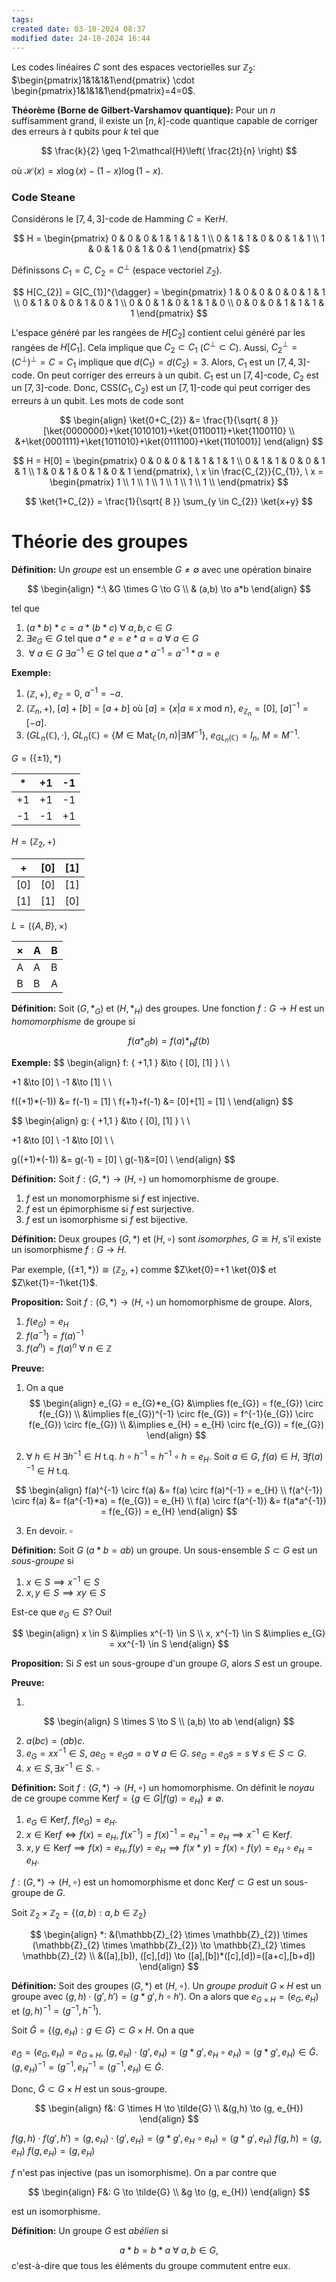```yaml
---
tags: 
created date: 03-10-2024 08:37
modified date: 24-10-2024 16:44
---
```

Les codes linéaires $C$ sont des espaces vectorielles sur $\mathbb{Z}_{2}$: $\begin{pmatrix}1&1&1&1\end{pmatrix} \cdot \begin{pmatrix}1&1&1&1\end{pmatrix}=4=0$.

**Théorème (Borne de Gilbert-Varshamov quantique):** Pour un $n$ suffisamment grand, il existe un $[n,k]$-code quantique capable de corriger des erreurs à $t$ qubits pour $k$ tel que

$$
\frac{k}{2} \geq 1-2\mathcal{H}\left( \frac{2t}{n} \right)
$$

où $\mathcal{H}(x) = x\log (x) - (1-x)\log(1-x)$.

### Code Steane

Considérons le $[7,4,3]$-code de Hamming $C=\text{Ker}H$.

$$ H =
\begin{pmatrix}
0 & 0 & 0 & 1 & 1 & 1 & 1 \\
0 & 1 & 1 & 0 & 0 & 1 & 1 \\
1 & 0 & 1 & 0 & 1 & 0 & 1
\end{pmatrix}
$$

Définissons $C_{1}=C$, $C_{2}=C^{\perp}$ (espace vectoriel $\mathbb{Z}_{2}$).

$$
H[C_{2}] = G[C_{1}]^{\dagger} = \begin{pmatrix}
1 & 0 & 0 & 0 & 0 & 1 & 1 \\
0 & 1 & 0 & 0 & 1 & 0 & 1 \\
0 & 0 & 1 & 0 & 1 & 1 & 0 \\
0 & 0 & 0 & 1 & 1 & 1 & 1
\end{pmatrix}
$$

L'espace généré par les rangées de $H[C_{2}]$ contient celui généré par les rangées de $H[C_{1}]$. Cela implique que $C_{2} \subset C_{1}$ ($C^{\perp} \subset C$). Aussi, $C_{2}^{\perp}=(C^{\perp})^{\perp}=C=C_{1}$ implique que $d(C_{1})=d(C_{2})=3$. Alors, $C_{1}$ est un $[7,4,3]$-code. On peut corriger des erreurs à un qubit. $C_{1}$ est un $[7,4]$-code, $C_{2}$ est un $[7,3]$-code. Donc, $\text{CSS}(C_{1},C_{2})$ est un $[7,1]$-code qui peut corriger des erreurs à un qubit. Les mots de code sont

$$
\begin{align}
\ket{0+C_{2}} &= \frac{1}{\sqrt{ 8 }} [\ket{0000000}+\ket{1010101}+\ket{0110011}+\ket{1100110} \\
&+\ket{0001111}+\ket{1011010}+\ket{0111100}+\ket{1101001}]
\end{align}
$$

$$
H = H[0] = \begin{pmatrix}
0 & 0 & 0 & 1 & 1 & 1 & 1 \\
0 & 1 & 1 & 0 & 0 & 1 & 1 \\
1 & 0 & 1 & 0 & 1 & 0 & 1
\end{pmatrix}, \ x \in \frac{C_{2}}{C_{1}}, \ x = \begin{pmatrix}
1 \\
1 \\
1 \\
1 \\
1 \\
1 \\
1 \\
\end{pmatrix}
$$

$$
\ket{1+C_{2}} = \frac{1}{\sqrt{ 8 }} \sum_{y \in C_{2}} \ket{x+y}
$$

# Théorie des groupes

**Définition:** Un *groupe* est un ensemble $G \neq \emptyset$ avec une opération binaire

$$
\begin{align}
*:\ &G \times G \to G \\
& (a,b) \to a*b
\end{align}
$$

tel que

1. $(a * b) * c = a * (b * c) \ \forall \ a,b,c \in G$
2. $\exists e_{G} \in G$  tel que $a*e=e*a=a \ \forall \ a \in G$
3. $\ \forall \ a \in G \ \exists  a^{-1} \in G$ tel que $a*a^{-1}=a^{-1}*a=e$

**Exemple:**

1. $(\mathbb{Z}, +)$, $e_{\mathbb{Z}}=0$, $a^{-1}=-a$.
2. $(\mathbb{Z}_{n}, +)$, $[a]+[b]=[a+b]$ où $[a]=\{ x | a \equiv x \text{ mod } n \}$, $e_{\mathbb{Z}_{n}}=[0]$, $[a]^{-1}=[-a]$.
3. $(GL_{n}(\mathbb{C}), \cdot)$, $GL_{n}(\mathbb{C}) = \{ M \in \text{Mat}_{\mathbb{C}} (n,n) | \exists M^{-1} \}$, $e_{GL_{n}(\mathbb{C})} = I_{n}$, $M=M^{-1}$.

$G=(\{ \pm 1 \}, *)$

|  *  | +1  | -1  |
| :-: | :-: | --- |
| +1  | +1  | -1  |
| -1  | -1  | +1  |

$H=(\mathbb{Z}_{2}, +)$

|   +   | $[0]$ | $[1]$ |
| :---: | ----- | ----- |
| $[0]$ | $[0]$ | $[1]$ |
| $[1]$ | $[1]$ | $[0]$ |

 $L = (\{ A, B \}, \times)$

| $\times$ | A   | B   |
| :------: | --- | --- |
|    A     | A   | B   |
|    B     | B   | A   |

**Définition:** Soit $(G, *_{G})$ et $(H, *_{H})$ des groupes. Une fonction $f:G \to H$ est un *homomorphisme* de groupe si

$$
f(a*_{G}b) = f(a) *_{H} f(b)
$$

**Exemple:**
$$
\begin{align}
f: \{ +1,1 \} &\to \{ [0], [1] \} \\ \\

+1 &\to [0] \\
-1 &\to [1] \\ \\

f((+1)*(-1)) &= f(-1) = [1] \\
f(+1)+f(-1) &= [0]+[1] = [1] \\
\end{align}
$$

$$
\begin{align}
g: \{ +1,1 \} &\to \{ [0], [1] \} \\ \\

+1 &\to [0] \\
-1 &\to [0] \\ \\

g((+1)*(-1)) &= g(-1) = [0] \\
g(-1)&=[0] \\
\end{align}
$$

**Définition:** Soit $f:(G,*) \to (H, \circ)$ un homomorphisme de groupe.

1. $f$ est un monomorphisme si $f$ est injective.
2. $f$ est un épimorphisme si $f$ est surjective.
3. $f$ est un isomorphisme si $f$ est bijective.

**Définition:** Deux groupes $(G,*)$ et $(H, \circ)$ sont *isomorphes*, $G \cong H$, s'il existe un isomorphisme $f: G \to H$.

Par exemple, $(\{ \pm 1, * \}) \cong (\mathbb{Z}_{2}, +)$ comme $Z\ket{0}=+1 \ket{0}$ et $Z\ket{1}=-1\ket{1}$.

**Proposition:** Soit $f: (G,*) \to (H, \circ)$ un homomorphisme de groupe. Alors,

1. $f(e_{G})=e_{H}$
2. $f(a^{-1})=f(a)^{-1}$
3. $f(a^{n})=f(a)^{n} \ \forall \ n \in \mathbb{Z}$

**Preuve:**

1. On a que
$$
\begin{align}
e_{G} = e_{G}*e_{G} &\implies f(e_{G}) = f(e_{G}) \circ f(e_{G}) \\
&\implies f(e_{G})^{-1} \circ f(e_{G}) = f^{-1}(e_{G}) \circ f(e_{G}) \circ f(e_{G}) \\
&\implies e_{H} = e_{H} \circ f(e_{G}) = f(e_{G}) 
\end{align}
$$

2. $\forall \ h \in H \ \exists h^{-1} \in H \text{ t.q. } h\circ h^{-1} = h^{-1}\circ h = e_{H}$. Soit $a \in G$, $f(a) \in H$, $\exists f(a)^{-1} \in H$ t.q.

$$
\begin{align}
f(a)^{-1} \circ f(a) &= f(a) \circ f(a)^{-1} = e_{H} \\
f(a^{-1}) \circ f(a) &= f(a^{-1}*a) = f(e_{G}) = e_{H} \\
f(a) \circ f(a^{-1}) &= f(a*a^{-1}) = f(e_{G}) = e_{H}
\end{align}
$$

3. En devoir. $\square$

**Définition:** Soit $G$ ($a*b=ab$) un groupe. Un sous-ensemble $S \subset G$ est un *sous-groupe* si

1. $x \in S \implies x^{-1} \in S$
2. $x,y \in S \implies xy \in S$

Est-ce que $e_{G} \in S$? Oui!

$$
\begin{align}
x \in S &\implies x^{-1} \in S \\
x, x^{-1} \in S &\implies e_{G} = xx^{-1} \in S
\end{align}
$$

**Proposition:** Si $S$ est un sous-groupe d'un groupe $G$, alors $S$ est un groupe.

**Preuve:** 

1. 
$$
\begin{align}
S \times S \to S \\
(a,b) \to ab
\end{align}
$$

2. $a(bc)=(ab)c$.
3. $e_{G} = xx^{-1} \in S$, $ae_{G}=e_{G}a=a \ \forall \ a \in G$. $se_{G}=e_{G}s=s \ \forall \ s \in S \subset G$.
4. $x \in S, \exists x^{-1} \in S$. $\square$

**Définition:** Soit $f:(G, *) \to (H,\circ)$ un homomorphisme. On définit le *noyau* de ce groupe comme $\text{Ker}f = \{ g \in G | f(g) = e_{H} \}\neq \emptyset$.

1. $e_{G} \in \text{Ker}f$, $f(e_{G}) = e_{H}$.
2. $x \in \text{Ker}f \iff f(x) = e_{H}$, $f(x^{-1})=f(x)^{-1}=e_{H}^{-1}=e_{H} \implies x^{-1} \in \text{Ker}f$.
3. $x,y \in \text{Ker}f \implies f(x)=e_{H}, f(y)=e_{H} \implies f(x*y) = f(x)\circ f(y) = e_{H} \circ e_{H}= e_{H}$. 

$f: (G,*) \to (H, \circ)$ est un homomorphisme et donc $\text{Ker}f \subset G$ est un sous-groupe de $G$.

Soit $\mathbb{Z}_{2} \times \mathbb{Z}_{2} = \{ (a,b): a,b \in \mathbb{Z}_{2} \}$

$$
\begin{align}
*: &(\mathbb{Z}_{2} \times \mathbb{Z}_{2}) \times (\mathbb{Z}_{2} \times \mathbb{Z}_{2}) \to \mathbb{Z}_{2} \times \mathbb{Z}_{2} \\
&([a],[b]), ([c],[d]) \to ([a],[b])*([c],[d])=([a+c],[b+d])
\end{align}
$$

**Définition:** Soit des groupes $(G,*)$ et $(H, \circ)$. Un *groupe produit* $G \times H$ est un groupe avec $(g,h) \cdot (g',h') = (g*g', h \circ h')$. On a alors que $e_{G \times H} = (e_{G}, e_{H})$ et $(g,h)^{-1}=(g^{-1},h^{-1})$.

Soit $\tilde{G} = \{ (g,e_{H}): g \in G \} \subset G \times H$. On a que

$e_{\tilde{G}}=(e_{G}, e_{H})=e_{G \times H}$, $(g, e_{H}) \cdot (g', e_{H}) = (g * g', e_{H} \circ e_{H}) = (g*g', e_{H}) \in \tilde{G}$.
$(g, e_{H})^{-1} = (g^{-1},e_{H}^{-1} = (g^{-1}, e_{H}) \in \tilde{G}$.

Donc, $\tilde{G} \subset G \times H$ est un sous-groupe.

$$
\begin{align}
f&: G \times H \to \tilde{G} \\
&(g,h) \to (g, e_{H})
\end{align}
$$

$f(g,h) \cdot f(g',h')=(g,e_{H}) \cdot (g', e_{H}) = (g*g', e_{H} \circ e_{H}) = (g*g', e_{H})$
$f(g,h)=(g,e_{H})$
$f(g, e_{H})=(g,e_{H})$

$f$ n'est pas injective (pas un isomorphisme). On a par contre que

$$
\begin{align}
F&: G \to \tilde{G} \\
&g \to (g, e_{H})
\end{align}
$$

est un isomorphisme.

**Définition:** Un groupe $G$ est *abélien* si 

$$
a*b=b*a \ \forall \ a,b \in G,
$$
c'est-à-dire que tous les éléments du groupe commutent entre eux.